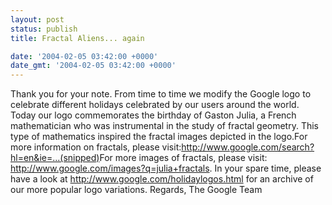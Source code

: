 ```yaml
---
layout: post
status: publish
title: Fractal Aliens... again

date: '2004-02-05 03:42:00 +0000'
date_gmt: '2004-02-05 03:42:00 +0000'
---
```

Thank you for your note. 
From time to time we modify the Google logo to celebrate different holidays celebrated by our users around the world. 
Today our logo commemorates the birthday of Gaston Julia, a French mathematician who was instrumental in the study of fractal geometry. This type of mathematics inspired the fractal images depicted in the logo.For more information on fractals, please visit:<a href="http://www.google.com/search?hl=en&ie=UTF-8&oe=UTF-8&q=define%3Afractal">http://www.google.com/search?hl=en&ie=...(snipped)</a>For more images of fractals, please visit:
<a href="http://www.google.com/images?q=julia+fractals">http://www.google.com/images?q=julia+fractals</a>.
In your spare time, please have a look at <a href="http://www.google.com/holidaylogos.html">http://www.google.com/holidaylogos.html</a> for an archive of our more popular logo variations.
Regards,
The Google Team
